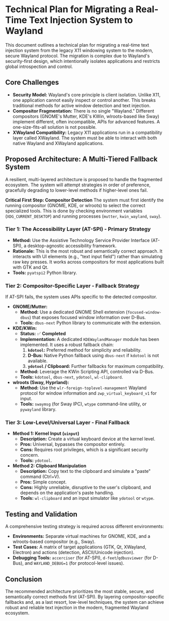 # Technical Plan for Migrating a Real-Time Text Injection System to Wayland

This document outlines a technical plan for migrating a real-time text injection system from the legacy X11 windowing system to the modern, secure Wayland protocol. The migration is complex due to Wayland's security-first design, which intentionally isolates applications and restricts global introspection and control.

## Core Challenges

*   **Security Model:** Wayland's core principle is client isolation. Unlike X11, one application cannot easily inspect or control another. This breaks traditional methods for active window detection and text injection.
*   **Compositor Fragmentation:** There is no single "Wayland." Different compositors (GNOME's Mutter, KDE's KWin, wlroots-based like Sway) implement different, often incompatible, APIs for advanced features. A one-size-fits-all solution is not possible.
*   **XWayland Compatibility:** Legacy X11 applications run in a compatibility layer called XWayland. The system must be able to interact with both native Wayland and XWayland applications.

## Proposed Architecture: A Multi-Tiered Fallback System

A resilient, multi-layered architecture is proposed to handle the fragmented ecosystem. The system will attempt strategies in order of preference, gracefully degrading to lower-level methods if higher-level ones fail.

**Critical First Step: Compositor Detection**
The system must first identify the running compositor (GNOME, KDE, or wlroots) to select the correct specialized tools. This is done by checking environment variables (`XDG_CURRENT_DESKTOP`) and running processes (`mutter`, `kwin_wayland`, `sway`).

### Tier 1: The Accessibility Layer (AT-SPI) - **Primary Strategy**

*   **Method:** Use the Assistive Technology Service Provider Interface (AT-SPI), a desktop-agnostic accessibility framework.
*   **Rationale:** This is the most robust and semantically correct approach. It interacts with UI elements (e.g., "text input field") rather than simulating raw key presses. It works across compositors for most applications built with GTK and Qt.
*   **Tools:** `pyatspi2` Python library.

### Tier 2: Compositor-Specific Layer - **Fallback Strategy**

If AT-SPI fails, the system uses APIs specific to the detected compositor.

*   **GNOME/Mutter:**
    *   **Method:** Use a dedicated GNOME Shell extension (`focused-window-dbus`) that exposes focused window information over D-Bus.
    *   **Tools:** `dbus-next` Python library to communicate with the extension.
*   **KDE/KWin:**
    *   **Status:** ✅ **Completed**
    *   **Implementation:** A dedicated `KDEWaylandManager` module has been implemented. It uses a robust fallback chain:
        1.  **`kdotool`:** Preferred method for simplicity and reliability.
        2.  **D-Bus:** Native Python fallback using `dbus-next` if `kdotool` is not available.
        3.  **`ydotool` / Clipboard:** Further fallbacks for maximum compatibility.
    *   **Method:** Leverage the KWin Scripting API, controlled via D-Bus.
    *   **Tools:** `kdotool`, `dbus-next`, `ydotool`, `wl-clipboard`.
*   **wlroots (Sway, Hyprland):**
    *   **Method:** Use the `wlr-foreign-toplevel-management` Wayland protocol for window information and `zwp_virtual_keyboard_v1` for input.
    *   **Tools:** `swaymsg` (for Sway IPC), `wtype` command-line utility, or `pywayland` library.

### Tier 3: Low-Level/Universal Layer - **Final Fallback**

*   **Method 1: Kernel Input (`uinput`)**
    *   **Description:** Create a virtual keyboard device at the kernel level.
    *   **Pros:** Universal, bypasses the compositor entirely.
    *   **Cons:** Requires root privileges, which is a significant security concern.
    *   **Tools:** `ydotool`.
*   **Method 2: Clipboard Manipulation**
    *   **Description:** Copy text to the clipboard and simulate a "paste" command (Ctrl+V).
    *   **Pros:** Simple concept.
    *   **Cons:** Highly unreliable, disruptive to the user's clipboard, and depends on the application's paste handling.
    *   **Tools:** `wl-clipboard` and an input simulator like `ydotool` or `wtype`.

## Testing and Validation

A comprehensive testing strategy is required across different environments:
*   **Environments:** Separate virtual machines for GNOME, KDE, and a wlroots-based compositor (e.g., Sway).
*   **Test Cases:** A matrix of target applications (GTK, Qt, XWayland, Electron) and actions (detection, ASCII/Unicode injection).
*   **Debugging Tools:** `accerciser` (for AT-SPI), `d-feet`/`qdbusviewer` (for D-Bus), and `WAYLAND_DEBUG=1` (for protocol-level issues).

## Conclusion

The recommended architecture prioritizes the most stable, secure, and semantically correct methods first (AT-SPI). By layering compositor-specific fallbacks and, as a last resort, low-level techniques, the system can achieve robust and reliable text injection in the modern, fragmented Wayland ecosystem.
